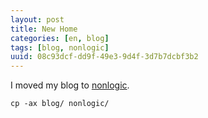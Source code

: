 ```yaml
---
layout: post
title: New Home
categories: [en, blog]
tags: [blog, nonlogic]
uuid: 08c93dcf-dd9f-49e3-9d4f-3d7b7dcbf3b2
---
```


I moved my blog to [nonlogic](http://hawking.nonlogic.org).

    cp -ax blog/ nonlogic/
